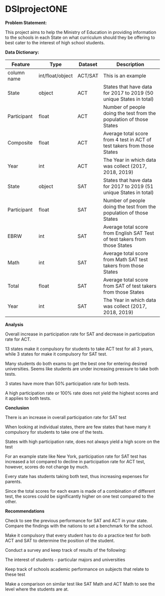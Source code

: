# DSIprojectONE

**Problem Statement:**

This project aims to help the Ministry of Education in providing information to the schools in each State on what curriculum should they be offering to best cater to the interest of high school students.

**Data Dictionary:**

|Feature|Type|Dataset|Description|
|---|---|---|---|
|column name|int/float/object|ACT/SAT|This is an example|
|State|object|ACT|States that have data for 2017 to 2019 (50 unique States in total)|
|Participant|float|ACT|Number of people doing the test from the population of those States|
|Composite|float|ACT|Average total score from 4 test in ACT of test takers from those States|
|Year|int|ACT|The Year in which data was collect (2017, 2018, 2019)|
|State|object|SAT|States that have data for 2017 to 2019 (51 unique States in total)|
|Participant|float|SAT|Number of people doing the test from the population of those States|
|EBRW|int|SAT|Average total score from English SAT Test of test takers from those States|
|Math|int|SAT|Average total score from Math SAT test takers from those States|
|Total|float|SAT|Average total score from SAT of test takers from those States|
|Year|int|SAT|The Year in which data was collect (2017, 2018, 2019)|

**Analysis**

Overall increase in participation rate for SAT and decrease in participation rate for ACT.

13 states make it compulsory for students to take ACT test for all 3 years, while 3 states for make it compulsory for SAT test.

Many students do both exams to get the best one for entering desired universities. Seems like students are under increasing pressure to take both tests.

3 states have more than 50% participation rate for both tests.

A high participation rate or 100% rate does not yield the highest scores and it applies to both tests.

**Conclusion**

There is an increase in overall participation rate for SAT test

When looking at individual states, there are few states that have many it compulsory for students to take one of the tests.

States with high participation rate, does not always yield a high score on the test

For an example state like New York, participation rate for SAT test  has increased a lot compared to decline in participation rate for ACT test, however, scores do not change by much.

Every state has students taking both test, thus increasing expenses for parents. 

Since the total scores for each exam is made of a combination of different test, the scores could be significantly higher on one test compared to the other. 

**Recommendations**

Check to see the previous performance for SAT and ACT in your state. Compare the findings with the nations to set a benchmark for the school.

Make it compulsory that every student has to do a practice test for both ACT and SAT to determine the position of the student.

Conduct a survey and keep track of results of the following:

The interest of students - particular majors and universities

Keep track of schools academic performance on subjects that relate to these test

Make a comparison on similar test like SAT Math and ACT Math to see the level where the students are at.

